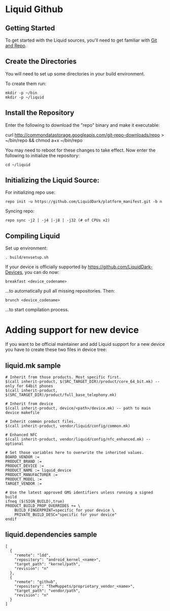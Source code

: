 Liquid Github
===========

Getting Started
---------------
To get started with the Liquid sources, you'll need to get
familiar with [Git and Repo](http://source.android.com/source/version-control.html).


Create the Directories
----------------------

You will need to set up some directories in your build environment.

To create them run:

    mkdir -p ~/bin
    mkdir -p ~/liquid


Install the Repository
----------------------

Enter the following to download the "repo" binary and make it executable:

curl http://commondatastorage.googleapis.com/git-repo-downloads/repo > ~/bin/repo && chmod a+x ~/bin/repo

You may need to reboot for these changes to take effect. 
Now enter the following to initialize the repository:

    cd ~/liquid


Initializing the Liquid Source:
---------------

For initializing repo use:

    repo init -u https://github.com/LiquidDark/platform_manifest.git -b n

Syncing repo:

    repo sync -j2 | -j4 |-j8 | -j32 (# of CPUs x2)


Compiling Liquid
---------------

Set up environment:

    . build/envsetup.sh
    
If your device is officially supported by https://github.com/LiquidDark-Devices, you can do now:

    breakfast <device_codename>
    
...to automatically pull all missing repositories. Then:

    brunch <device_codename>
    
...to start compilation process.


Adding support for new device
================

If you want to be official maintainer and add Liquid support for a new device you have to create these two files in device tree:

liquid.mk sample
----------

    # Inherit from those products. Most specific first.
    $(call inherit-product, $(SRC_TARGET_DIR)/product/core_64_bit.mk) -- only for 64bit phones
    $(call inherit-product, $(SRC_TARGET_DIR)/product/full_base_telephony.mk)

    # Inherit from device
    $(call inherit-product, device/<path>/device.mk) -- path to main device makefile

    # Inherit common product files.
    $(call inherit-product, vendor/liquid/config/common.mk)

    # Enhanced NFC
    $(call inherit-product, vendor/liquid/config/nfc_enhanced.mk) -- optional

    # Set those variables here to overwrite the inherited values.
    BOARD_VENDOR := 
    PRODUCT_BRAND := 
    PRODUCT_DEVICE := 
    PRODUCT_NAME := liquid_device
    PRODUCT_MANUFACTURER := 
    PRODUCT_MODEL := 
    TARGET_VENDOR := 

    # Use the latest approved GMS identifiers unless running a signed build
    ifneq ($(SIGN_BUILD),true)
    PRODUCT_BUILD_PROP_OVERRIDES += \
        BUILD_FINGERPRINT=specific for your device \
        PRIVATE_BUILD_DESC="specific for your device"
    endif

liquid.dependencies sample
----------

    [
      {
        "remote": "ldd",
        "repository": "android_kernel_<name>",
        "target_path": "kernel/path",
        "revision": "n"
      },
      {
        "remote": "github",
        "repository": "TheMuppets/proprietary_vendor_<name>",
        "target_path": "vendor/path",
        "revision": "n"
      }
    ]
